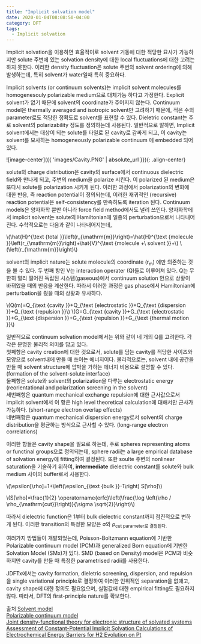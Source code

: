 ```yaml
---
title: "Implicit solvation model"
date: 2020-01-04T08:08:50-04:00
category: DFT
tags:
  - Implicit solvation
---
```


Implicit solvation을 이용하면 효율적이로 solvent 거동에 대한 적당한 묘사가 가능하지만 solute 주변에 있는 solvation density에 대한 local fluctuations에 대한 고려는 하지 못한다. 이러한 density fluctuation은 solute 주변의 solvent ordering에 의해 발생하는데, 특히 solvent가 water일때 특히 중요하다.

Implicit solvents (or continuum solvents)는 implicit solvent molecules를 homogenesouly polarizable medium으로 대체가능 하다고 가정한다. Explicit solvent가 없기 때문에 solvent의 coordinate가 주어지지 않는다.
Continuum model은 thermally averaged and isotropic solvent만 고려하기 때문에, 적은 수의 parameter로도 적당한 정확도로 solvent를 표현할 수 있다.
Dieletric constant는 주로 solvent의 polarizability 정도를 정의하는데 사용된다.
일반적으로 말하면, Implicit solvent에서는 대상이 되는 solute를 타일로 된 cavity로 감싸게 되고, 이 cavity는 solvent를 묘사하는 homogeneously polarizable continuum 에 embedded 되어있다.

![image-center]({{ 'images/Cavity.PNG' | absolute_url }}){: .align-center}

solute의 charge distribution은 cavity의 surface에서 continuous dielectric field와 만나게 되고, 주변의 medium을 polarize 시킨다. 이 polarized 된 medium은 또다시 solute를 polarization 시키게 된다. 이러한 과정에서 polarization의 변화에 대한 반응, 즉 reaction potential이 정의되는데, 이러한 재귀적인 (recursive) reaction potential은 self-consistency를 만족하도록 iteration 된다.
Continuum models은 양자화학 뿐만 아니라 force field method에서도 널리 쓰인다.
양자화학에서 implicit solvent는 solute의 Hamiltonian에 일종의 perturbation으로서 나타내어진다. 수학적으로는 다음과 같이 나타내어지는데,  

<p><span class="math inline">\(\hat{H}^{\text {total }}\left(r_{\mathrm{m}}\right)=\hat{H}^{\text {molecule }}\left(r_{\mathrm{m}}\right)+\hat{V}^{\text {molecule +\ solvent }}+\)</span> <span class="math inline">\(\left(r_{\mathrm{m}}\right)\)</span></p>  

solvent의 implicit nature는 solute molecule의 coordinate (r<sub>m</sub>) 에만 의존하는 것을 볼 수 있다. 두 번째 항인 V는 interaction operater (Q)들로 이루어져 있다. Q는 무한히 멀리 떨어진 독립된 시스템(gaseous)에서 continuum solution 안으로 상황이 바뀌었을 때의 반응을 계산한다. 따라서 이러한 과정은 gas phase에서 Hamiltonian에 perturbation을 줬을 때의 상황과 유사하다.  

<p><span class="math inline">\(Q(m)=Q_{\text {cavity }}+Q_{\text {electrostatic }}+Q_{\text {dispersion }}+Q_{\text {repulsion }}\)</span> <span class="math inline">\(G=G_{\text {cavity }}+G_{\text {electrostatic }}+G_{\text {dispersion }}+G_{\text {repulsion }}+G_{\text {thermal motion }}\)</span></p>  

일반적으로 continuum solvation model에서는 위와 같이 네 개의 Q를 고려한다. 각각은 분명한 물리적 의미를 담고 있다.  
첫째항은 cavity creation에 대한 것으로서, solute를 담는 cavity를 적당한 사이즈와 모양으로 solvent내에 만들 때 쓰이는 에너지이다. 물리적으로는, solvent 내에 공간을 만들 때 solvent structure에 압박을 가하는 에너지 비용으로 설명할 수 있다. (formation of the solvent-solute interface)   
둘째항은 solute와 solvent의 polarization을 다루는 electrostatic energy (reorientational and polarization screening in the solvent)  
세번째항은 quantum mechanical exchange repulsion에 대한 근사값으로서 implicit solvent에서 이 항은 high level theoretical calculation에 대해서만 근사가 가능하다. (short-range electron overlap effects)  
네번째항은 quantum mechanical dispersion energy로서 solvent의 charge distribution을 평균하는 방식으로 근사할 수 있다. (long-range electron correlations)  

이러한 항들은 cavity shape을 필요로 하는데, 주로 spheres representing atoms or functinal groups으로 정의되는데, sphere radii는 a large empirical database of solvation energy에 fitting하여 결정된다. 또한 soulte 주변의 nonlinear saturation을 기술하기 위하여, __intermediate__
dielectric constant를 solute와 bulk medium 사이의 buffer로서 사용한다.

<p><span class="math inline">\(\epsilon[\rho]=1+\left(\epsilon_{\text {bulk }}-1\right) S[\rho]\)</span></p>  



<p><span class="math inline">\(S[\rho]=\frac{1}{2} \operatorname{erfc}\left(\frac{\log \left(\rho / \rho_{\mathrm{cut}}\right)}{\sigma \sqrt{2}}\right)\)</span></p>  

따라서 dielectric function은 1부터 bulk dielectric constant까지 점진적으로 변하게 된다. 이러한 transition의 특정한 모양은 σ와 ρ<sub>cut</cut> parameter로 결정된다.

여러가지 방법들이 개발되었는데,
Poisson-Boltzmann equation에 기반한 Polarizable continuum model (PCM)과 generalized Born equation에 기반한 Solvation Model (SMx)가 있다. SMD (based on Density) model은 PCM과 비슷하지만 cavity를 만들 때 특정한 parametrised radii를 사용한다.

JDFTx에서는 cavity formation, dieletric screening, dispersion, and repulsion을 single variational principle로 결정하여 이러한 인위적인 separation을 없애고, cavity shape에 대한 정의도 필요없으며, 실험값에 대한 empirical fitting도 필요하지 않다. 따라서, DFT의 first-principle nature를 확보한다.


출처
[Solvent model](https://en.wikipedia.org/wiki/Solvent_model)  
[Polarizable continuum model](https://en.wikipedia.org/wiki/Polarizable_continuum_model)  
[Joint density-functional theory for electronic structure of solvated systems](https://journals.aps.org/prb/abstract/10.1103/PhysRevB.75.205105)  
[Assessment of Constant-Potential Implicit Solvation Calculations of Electrochemical Energy Barriers for H2 Evolution on Pt](https://pubs.acs.org/doi/abs/10.1021/acs.jpcc.8b10046)  

